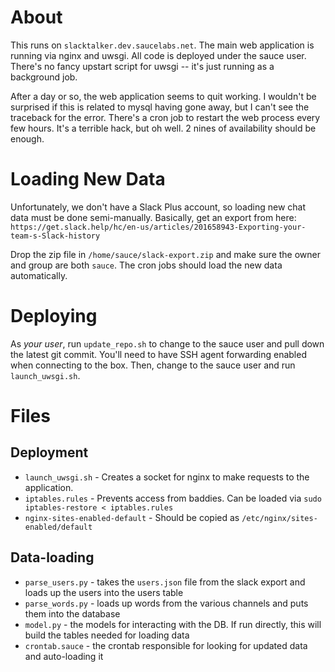 About
=====

This runs on `slacktalker.dev.saucelabs.net`.  The main web application is running via nginx and uwsgi.  All code is deployed under the sauce user.  There's no fancy upstart script for uwsgi -- it's just running as a background job.

After a day or so, the web application seems to quit working.  I wouldn't be surprised if this is related to mysql having gone away, but I can't see the traceback for the error.  There's a cron job to restart the web process every few hours.  It's a terrible hack, but oh well.  2 nines of availability should be enough.

Loading New Data
================

Unfortunately, we don't have a Slack Plus account, so loading new chat data must be done semi-manually.  Basically, get an export from here: `https://get.slack.help/hc/en-us/articles/201658943-Exporting-your-team-s-Slack-history`

Drop the zip file in `/home/sauce/slack-export.zip` and make sure the owner and group are both `sauce`.  The cron jobs should load the new data automatically.

Deploying
=========

As *your user*, run `update_repo.sh` to change to the sauce user and pull down the latest git commit.  You'll need to have SSH agent forwarding enabled when connecting to the box.  Then, change to the sauce user and run `launch_uwsgi.sh`.

Files
=====

Deployment
----------

 * `launch_uwsgi.sh` - Creates a socket for nginx to make requests to the application.
 * `iptables.rules` - Prevents access from baddies.  Can be loaded via `sudo iptables-restore < iptables.rules`
 * `nginx-sites-enabled-default` - Should be copied as `/etc/nginx/sites-enabled/default`

Data-loading
------------

 * `parse_users.py` - takes the `users.json` file from the slack export and loads up the users into the users table
 * `parse_words.py` - loads up words from the various channels and puts them into the database
 * `model.py` - the models for interacting with the DB.  If run directly, this will build the tables needed for loading data
 * `crontab.sauce` - the crontab responsible for looking for updated data and auto-loading it
